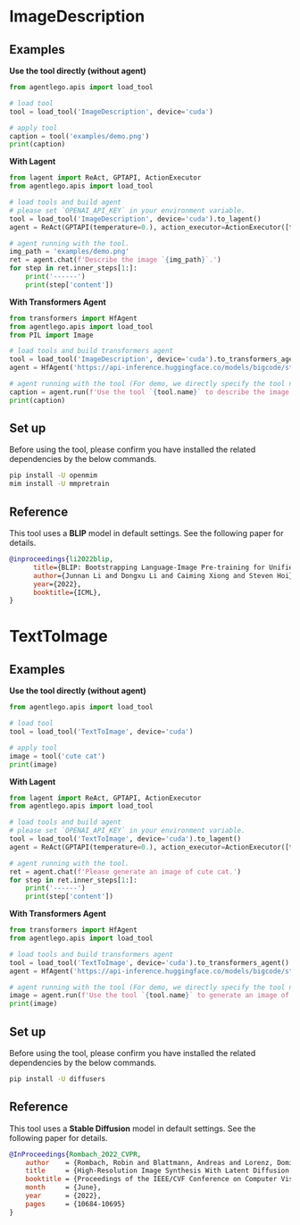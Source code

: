 # ImageDescription

## Examples

**Use the tool directly (without agent)**

```python
from agentlego.apis import load_tool

# load tool
tool = load_tool('ImageDescription', device='cuda')

# apply tool
caption = tool('examples/demo.png')
print(caption)
```

**With Lagent**

```python
from lagent import ReAct, GPTAPI, ActionExecutor
from agentlego.apis import load_tool

# load tools and build agent
# please set `OPENAI_API_KEY` in your environment variable.
tool = load_tool('ImageDescription', device='cuda').to_lagent()
agent = ReAct(GPTAPI(temperature=0.), action_executor=ActionExecutor([tool]))

# agent running with the tool.
img_path = 'examples/demo.png'
ret = agent.chat(f'Describe the image `{img_path}`.')
for step in ret.inner_steps[1:]:
    print('------')
    print(step['content'])
```

**With Transformers Agent**

```python
from transformers import HfAgent
from agentlego.apis import load_tool
from PIL import Image

# load tools and build transformers agent
tool = load_tool('ImageDescription', device='cuda').to_transformers_agent()
agent = HfAgent('https://api-inference.huggingface.co/models/bigcode/starcoder', additional_tools=[tool])

# agent running with the tool (For demo, we directly specify the tool name here.)
caption = agent.run(f'Use the tool `{tool.name}` to describe the image.', image=Image.open('examples/demo.png'))
print(caption)
```

## Set up

Before using the tool, please confirm you have installed the related dependencies by the below commands.

```bash
pip install -U openmim
mim install -U mmpretrain
```

## Reference

This tool uses a **BLIP** model in default settings. See the following paper for details.

```bibtex
@inproceedings{li2022blip,
      title={BLIP: Bootstrapping Language-Image Pre-training for Unified Vision-Language Understanding and Generation},
      author={Junnan Li and Dongxu Li and Caiming Xiong and Steven Hoi},
      year={2022},
      booktitle={ICML},
}
```

# TextToImage

## Examples

**Use the tool directly (without agent)**

```python
from agentlego.apis import load_tool

# load tool
tool = load_tool('TextToImage', device='cuda')

# apply tool
image = tool('cute cat')
print(image)
```

**With Lagent**

```python
from lagent import ReAct, GPTAPI, ActionExecutor
from agentlego.apis import load_tool

# load tools and build agent
# please set `OPENAI_API_KEY` in your environment variable.
tool = load_tool('TextToImage', device='cuda').to_lagent()
agent = ReAct(GPTAPI(temperature=0.), action_executor=ActionExecutor([tool]))

# agent running with the tool.
ret = agent.chat(f'Please generate an image of cute cat.')
for step in ret.inner_steps[1:]:
    print('------')
    print(step['content'])
```

**With Transformers Agent**

```python
from transformers import HfAgent
from agentlego.apis import load_tool

# load tools and build transformers agent
tool = load_tool('TextToImage', device='cuda').to_transformers_agent()
agent = HfAgent('https://api-inference.huggingface.co/models/bigcode/starcoder', additional_tools=[tool])

# agent running with the tool (For demo, we directly specify the tool name here.)
image = agent.run(f'Use the tool `{tool.name}` to generate an image of cat.')
print(image)
```

## Set up

Before using the tool, please confirm you have installed the related dependencies by the below commands.

```bash
pip install -U diffusers
```

## Reference

This tool uses a **Stable Diffusion** model in default settings. See the following paper for details.

```bibtex
@InProceedings{Rombach_2022_CVPR,
    author    = {Rombach, Robin and Blattmann, Andreas and Lorenz, Dominik and Esser, Patrick and Ommer, Bj\"orn},
    title     = {High-Resolution Image Synthesis With Latent Diffusion Models},
    booktitle = {Proceedings of the IEEE/CVF Conference on Computer Vision and Pattern Recognition (CVPR)},
    month     = {June},
    year      = {2022},
    pages     = {10684-10695}
}
```
